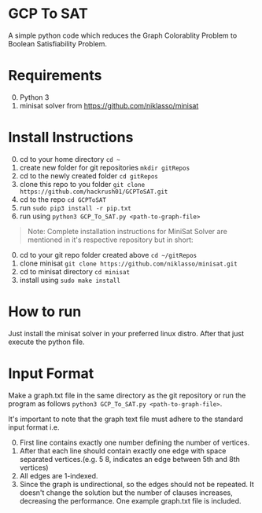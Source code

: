 # GCP To SAT
A simple python code which reduces the Graph Colorablity Problem to Boolean Satisfiability Problem.

# Requirements
0. Python 3  
0. minisat solver from https://github.com/niklasso/minisat  

# Install Instructions
0. cd to your home directory `cd ~`
0. create new folder for git repositories `mkdir gitRepos`
0. cd to the newly created folder `cd gitRepos`
0. clone this repo to you folder `git clone https://github.com/hackrush01/GCPToSAT.git`
0. cd to the repo `cd GCPToSAT`
0. run `sudo pip3 install -r pip.txt`
0. run using `python3 GCP_To_SAT.py <path-to-graph-file>`

> Note: Complete installation instructions for MiniSat Solver are mentioned in it's respective repository but in short:

0. cd to your git repo folder created above `cd ~/gitRepos`
0. clone minisat `git clone https://github.com/niklasso/minisat.git`
0. cd to minisat directory `cd minisat`
0. install using `sudo make install`

# How to run
Just install the minisat solver in your preferred linux distro. After that just execute the python file. 

# Input Format
Make a graph.txt file in the same directory as the git repository or run the program as follows
`python3 GCP_To_SAT.py <path-to-graph-file>`.

It's important to note that the graph text file must adhere to the standard input format i.e.

0. First line contains exactly one number defining the number of vertices.
0. After that each line should contain exactly one edge with space separated vertices.(e.g. 5 8, indicates an edge between 5th and 8th vertices)
0. All edges are 1-indexed.
0. Since the graph is undirectional, so the edges should not be repeated. It doesn't change the solution but the number of clauses increases, decreasing the performance. One example graph.txt file is included.

